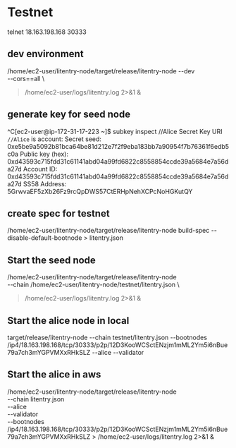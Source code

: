 # Testnet

telnet 18.163.198.168 30333

## dev environment
/home/ec2-user/litentry-node/target/release/litentry-node --dev \
--cors==all \
 > /home/ec2-user/logs/litentry.log 2>&1 &

## generate key for seed node
^C[ec2-user@ip-172-31-17-223 ~]$ subkey inspect //Alice
Secret Key URI `//Alice` is account:
  Secret seed:      0xe5be9a5092b81bca64be81d212e7f2f9eba183bb7a90954f7b76361f6edb5c0a
  Public key (hex): 0xd43593c715fdd31c61141abd04a99fd6822c8558854ccde39a5684e7a56da27d
  Account ID:       0xd43593c715fdd31c61141abd04a99fd6822c8558854ccde39a5684e7a56da27d
  SS58 Address:     5GrwvaEF5zXb26Fz9rcQpDWS57CtERHpNehXCPcNoHGKutQY


## create spec for testnet
/home/ec2-user/litentry-node/target/release/litentry-node build-spec --disable-default-bootnode > litentry.json

## Start the seed node
/home/ec2-user/litentry-node/target/release/litentry-node \
  --chain /home/ec2-user/litentry-node/testnet/litentry.json \
  > /home/ec2-user/logs/litentry.log 2>&1 &

## Start the alice node in local
target/release/litentry-node --chain testnet/litentry.json --bootnodes /ip4/18.163.198.168/tcp/30333/p2p/12D3KooWCSctENzjm1mML2Ym5i6nBue79a7ch3mYGPVMXxRHkSLZ  --alice --validator

## Start the alice in aws
/home/ec2-user/litentry-node/target/release/litentry-node \
  --chain litentry.json \
  --alice \
  --validator \
  --bootnodes /ip4/18.163.198.168/tcp/30333/p2p/12D3KooWCSctENzjm1mML2Ym5i6nBue79a7ch3mYGPVMXxRHkSLZ > /home/ec2-user/logs/litentry.log 2>&1 &


